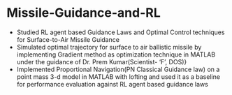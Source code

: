 # Missile-Guidance-and-RL
- Studied RL agent based Guidance Laws and Optimal Control techniques for Surface-to-Air Missile Guidance
- Simulated optimal trajectory for surface to air ballistic missile by implementing Gradient method as optimization 
  technique in MATLAB under the guidance of Dr. Prem Kumar(Scientist- ‘F’, DOS)}
- Implemented Proportional Navigation(PN Classical Guidance law) on a point mass 3-d model in MATLAB with lofting and 
  used it as a baseline for performance evaluation against RL agent based guidance laws
